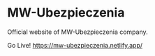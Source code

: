 ﻿# MW-Ubezpieczenia

Official website of MW-Ubezpieczenia company.

Go Live! https://mw-ubezpieczenia.netlify.app/
